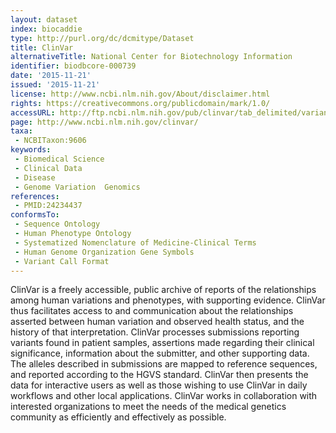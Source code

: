```yaml
---
layout: dataset
index: biocaddie
type: http://purl.org/dc/dcmitype/Dataset
title: ClinVar
alternativeTitle: National Center for Biotechnology Information
identifier: biodbcore-000739
date: '2015-11-21'
issued: '2015-11-21'
license: http://www.ncbi.nlm.nih.gov/About/disclaimer.html
rights: https://creativecommons.org/publicdomain/mark/1.0/
accessURL: http://ftp.ncbi.nlm.nih.gov/pub/clinvar/tab_delimited/variant_summary.txt.gz
page: http://www.ncbi.nlm.nih.gov/clinvar/
taxa: 
 - NCBITaxon:9606
keywords:
 - Biomedical Science 
 - Clinical Data  
 - Disease  
 - Genome Variation  Genomics
references:
 - PMID:24234437
conformsTo:
 - Sequence Ontology
 - Human Phenotype Ontology
 - Systematized Nomenclature of Medicine-Clinical Terms
 - Human Genome Organization Gene Symbols
 - Variant Call Format
---
```


ClinVar is a freely accessible, public archive of reports of the relationships among human variations and phenotypes, with supporting evidence. ClinVar thus facilitates access to and communication about the relationships asserted between human variation and observed health status, and the history of that interpretation. ClinVar processes submissions reporting variants found in patient samples, assertions made regarding their clinical significance, information about the submitter, and other supporting data. The alleles described in submissions are mapped to reference sequences, and reported according to the HGVS standard. ClinVar then presents the data for interactive users as well as those wishing to use ClinVar in daily workflows and other local applications. ClinVar works in collaboration with interested organizations to meet the needs of the medical genetics community as efficiently and effectively as possible.
